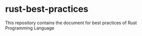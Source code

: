 # rust-best-practices
This repository contains the document for best practices of Rust Programming Language
